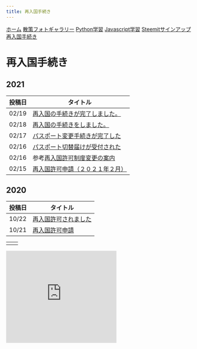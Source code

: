 ```yaml
---
title: 再入国手続き
---
```


[ホーム](./) [散策フォトギャラリー](./photogarally.html) [Python学習](./python.html) [Javascript学習](./javascript.html) [Steemitサインアップ](./steemitsignup.html) [再入国手続き](./hikorea.html)

# 再入国手続き


## 2021

|投稿日|タイトル|
|---|---|
|02/19|[再入国の手続きが完了しました。](https://steemit.com/japanese/@yasu/4xwj3)|
|02/18|[再入国の手続きをしました。](https://steemit.com/japanese/@yasu/7cc9rc)|
|02/17|[パスポート変更手続きが完了した](https://steemit.com/japanese/@yasu/6ypz2b)| 
|02/16|[パスポート切替届けが受付された](https://steemit.com/japanese/@yasu/6s6bap)|
|02/16|参考[再入国許可制度変更の案内](https://steemit.com/japanese/@yasu/4arrxr)|
|02/15|[再入国許可申請（２０２１年２月）](https://steemit.com/japanese/@yasu/2cuorb)|



## 2020

|投稿日|タイトル|
|---|---|
|10/22|[再入国許可されました](https://steemit.com/hive-101145/@yasu/strh3)|
|10/21|[再入国許可申請](https://steemit.com/hive-101145/@yasu/6i4ljh)|

|||
|---|---|
|||

<iframe src="https://rcm-fe.amazon-adsystem.com/e/cm?o=9&p=12&l=ur1&category=gift_certificates&banner=1SYCAVH40V67ZW41NT02&f=ifr&linkID=40cfd882496e423cc49e919f4061b488&t=ojagggyo-22&tracking_id=ojagggyo-22" width="300" height="250" scrolling="no" border="0" marginwidth="0" style="border:none;" frameborder="0"></iframe>
